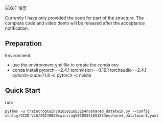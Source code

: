 ![GIF 演示](https://github.com/lbycdy/CMTGC/1.gif)



Currently I have only provided the code for part of the structure. The complete code and video demo will be released after the acceptance notification.
## Preparation


Environment
   - use the environment.yml file to create the conda env.
   - conda install pytorch==2.4.1 torchvision==0.19.1 torchaudio==2.4.1  pytorch-cuda=11.8 -c pytorch -c nvidia

## Quick Start
run:

```
python -u traincrogtwinV010S8S16S32s4noshared_datatwin.py --config config/OCID-VLG/20240830swincrogV010S8S16S32S4noshared_datatwinr1.yaml
```

